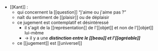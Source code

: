 - [[Kant]] : 
	- qui concernent la [[question]] “j'aime ou j'aime pas ?”
	- naît du sentiment de [[plaisir]] ou de déplaisir
    - ce jugement est contemplatif et désintéressé
      - il s'agit de la [[représentation]] de l'[[objet]] et non de l'[[objet]] lui-même
      - → il y a une ***distinction entre le [[beau]] et l'[[agréable]]***
    - ce [[jugement]] est [[universel]]